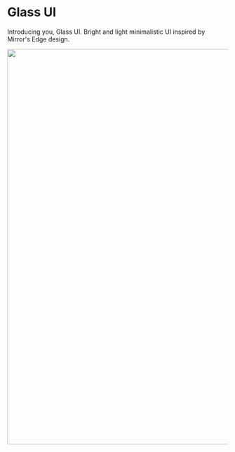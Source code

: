 # Glass UI

Introducing you, Glass UI. Bright and light minimalistic UI inspired by Mirror's Edge design.

<img width='900px' src="https://i.imgur.com/I9byoY7.png">

